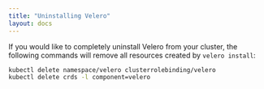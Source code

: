 ```yaml
---
title: "Uninstalling Velero"
layout: docs
---
```


If you would like to completely uninstall Velero from your cluster, the following commands will remove all resources created by `velero install`:

```bash
kubectl delete namespace/velero clusterrolebinding/velero
kubectl delete crds -l component=velero
```
